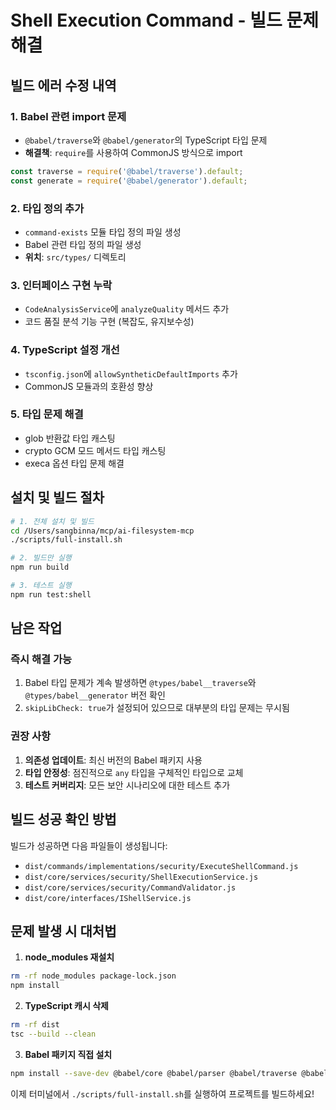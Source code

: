 # Shell Execution Command - 빌드 문제 해결

## 빌드 에러 수정 내역

### 1. **Babel 관련 import 문제**
- `@babel/traverse`와 `@babel/generator`의 TypeScript 타입 문제
- **해결책**: `require`를 사용하여 CommonJS 방식으로 import
```typescript
const traverse = require('@babel/traverse').default;
const generate = require('@babel/generator').default;
```

### 2. **타입 정의 추가**
- `command-exists` 모듈 타입 정의 파일 생성
- Babel 관련 타입 정의 파일 생성
- **위치**: `src/types/` 디렉토리

### 3. **인터페이스 구현 누락**
- `CodeAnalysisService`에 `analyzeQuality` 메서드 추가
- 코드 품질 분석 기능 구현 (복잡도, 유지보수성)

### 4. **TypeScript 설정 개선**
- `tsconfig.json`에 `allowSyntheticDefaultImports` 추가
- CommonJS 모듈과의 호환성 향상

### 5. **타입 문제 해결**
- glob 반환값 타입 캐스팅
- crypto GCM 모드 메서드 타입 캐스팅
- execa 옵션 타입 문제 해결

## 설치 및 빌드 절차

```bash
# 1. 전체 설치 및 빌드
cd /Users/sangbinna/mcp/ai-filesystem-mcp
./scripts/full-install.sh

# 2. 빌드만 실행
npm run build

# 3. 테스트 실행
npm run test:shell
```

## 남은 작업

### 즉시 해결 가능
1. Babel 타입 문제가 계속 발생하면 `@types/babel__traverse`와 `@types/babel__generator` 버전 확인
2. `skipLibCheck: true`가 설정되어 있으므로 대부분의 타입 문제는 무시됨

### 권장 사항
1. **의존성 업데이트**: 최신 버전의 Babel 패키지 사용
2. **타입 안정성**: 점진적으로 `any` 타입을 구체적인 타입으로 교체
3. **테스트 커버리지**: 모든 보안 시나리오에 대한 테스트 추가

## 빌드 성공 확인 방법

빌드가 성공하면 다음 파일들이 생성됩니다:
- `dist/commands/implementations/security/ExecuteShellCommand.js`
- `dist/core/services/security/ShellExecutionService.js`
- `dist/core/services/security/CommandValidator.js`
- `dist/core/interfaces/IShellService.js`

## 문제 발생 시 대처법

1. **node_modules 재설치**
```bash
rm -rf node_modules package-lock.json
npm install
```

2. **TypeScript 캐시 삭제**
```bash
rm -rf dist
tsc --build --clean
```

3. **Babel 패키지 직접 설치**
```bash
npm install --save-dev @babel/core @babel/parser @babel/traverse @babel/generator @babel/types
```

이제 터미널에서 `./scripts/full-install.sh`를 실행하여 프로젝트를 빌드하세요!
